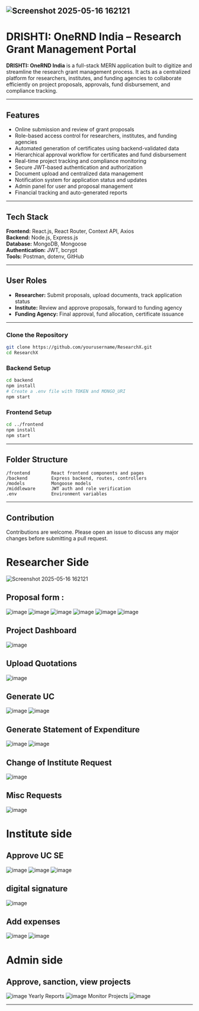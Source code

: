 ![Screenshot 2025-05-16 162121](https://github.com/user-attachments/assets/0b50a56d-81d0-4bc9-bf44-ff8d0a318971)
---

# DRISHTI: OneRND India – Research Grant Management Portal

**DRISHTI: OneRND India** is a full-stack MERN application built to digitize and streamline the research grant management process. It acts as a centralized platform for researchers, institutes, and funding agencies to collaborate efficiently on project proposals, approvals, fund disbursement, and compliance tracking.

---

## Features

- Online submission and review of grant proposals  
- Role-based access control for researchers, institutes, and funding agencies  
- Automated generation of certificates using backend-validated data  
- Hierarchical approval workflow for certificates and fund disbursement  
- Real-time project tracking and compliance monitoring  
- Secure JWT-based authentication and authorization  
- Document upload and centralized data management  
- Notification system for application status and updates  
- Admin panel for user and proposal management  
- Financial tracking and auto-generated reports  

---

## Tech Stack

**Frontend:** React.js, React Router, Context API, Axios  
**Backend:** Node.js, Express.js  
**Database:** MongoDB, Mongoose  
**Authentication:** JWT, bcrypt  
**Tools:** Postman, dotenv, GitHub

---

## User Roles

- **Researcher:** Submit proposals, upload documents, track application status  
- **Institute:** Review and approve proposals, forward to funding agency  
- **Funding Agency:** Final approval, fund allocation, certificate issuance

---


### Clone the Repository

```bash
git clone https://github.com/yourusername/ResearchX.git
cd ResearchX
```

### Backend Setup

```bash
cd backend
npm install
# Create a .env file with TOKEN and MONGO_URI
npm start
```

### Frontend Setup

```bash
cd ../frontend
npm install
npm start
```

---

## Folder Structure

```
/frontend        React frontend components and pages  
/backend         Express backend, routes, controllers  
/models          Mongoose models  
/middleware      JWT auth and role verification  
.env             Environment variables  
```

---

## Contribution

Contributions are welcome. Please open an issue to discuss any major changes before submitting a pull request.

# Researcher Side
![Screenshot 2025-05-16 162121](https://github.com/user-attachments/assets/6ca7e5bb-25dd-4295-b3ce-2fc2962bbc64)

## Proposal form : 
![image](https://github.com/user-attachments/assets/5900770c-575d-4c09-8075-fe36c2f45db4)
![image](https://github.com/user-attachments/assets/33e1d134-fc53-4a69-ab9a-f9c00cbfc35a)
![image](https://github.com/user-attachments/assets/2ccc0733-e2f3-438f-befb-59876f06a9bc)
![image](https://github.com/user-attachments/assets/c438f088-7426-4bb0-82d3-14e1f32f09b5)
![image](https://github.com/user-attachments/assets/1937eba4-8957-42df-913c-e9f5b9a18144)
![image](https://github.com/user-attachments/assets/8930e0f4-673b-4243-9cab-b80d6bf0a972)

## Project Dashboard
![image](https://github.com/user-attachments/assets/9ced5df9-dbbf-425c-bd22-b64ed0a9972f)
## Upload Quotations
![image](https://github.com/user-attachments/assets/e7cca6e1-342f-4fca-ac8b-4b5460436e95)
## Generate UC
![image](https://github.com/user-attachments/assets/f9b9c3c8-07c3-41cb-abb2-c11b35e8c46a)
![image](https://github.com/user-attachments/assets/311b4c4f-f1a5-428b-ae61-6138250e06f0)
## Generate Statement of Expenditure
![image](https://github.com/user-attachments/assets/89030dec-473f-4194-a1f5-a2a99940a79a)
![image](https://github.com/user-attachments/assets/fc3b17eb-2daa-4fb6-9330-eb629e7c2e3b)
## Change of Institute Request
![image](https://github.com/user-attachments/assets/a723b7d5-8b67-463a-9bda-e38ab9683834)
## Misc Requests
![image](https://github.com/user-attachments/assets/8e3082e3-82a5-4e16-a687-5eba5d39895f)




# Institute side
## Approve UC SE
![image](https://github.com/user-attachments/assets/d68e0df9-57c6-43ff-ae1e-df3ab5ff77ea)
![image](https://github.com/user-attachments/assets/648d2638-e6ae-4407-b609-fa346d65cf00)
![image](https://github.com/user-attachments/assets/a77a2a3d-fd61-4fcf-8666-3244ad3d7414)
## digital signature
![image](https://github.com/user-attachments/assets/0091d2c7-95b1-4ec2-ba8a-2a7bf1e7dd4e)

## Add expenses
![image](https://github.com/user-attachments/assets/80b23cde-11c9-468c-8951-245cc95cef3b)
![image](https://github.com/user-attachments/assets/3b5c783e-f0ae-4a99-bb8a-7ee5d2cf43a6)

# Admin side
## Approve, sanction, view projects
![image](https://github.com/user-attachments/assets/b6ed279e-2831-472d-a406-799cd9fadb0e)
Yearly Reports
![image](https://github.com/user-attachments/assets/eeac5f13-6d6e-4cb0-8ca6-18d4ae983ada)
Monitor Projects
![image](https://github.com/user-attachments/assets/6f6c82ce-2525-414f-b8ad-f094bfe37152)

























---
